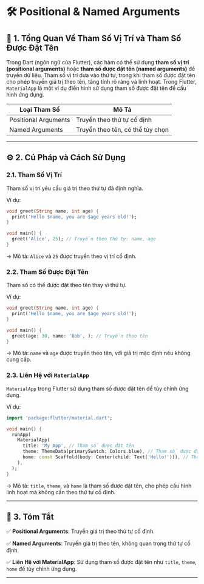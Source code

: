 # 🛠️ Positional & Named Arguments

## 📝 1. Tổng Quan Về Tham Số Vị Trí và Tham Số Được Đặt Tên

Trong Dart (ngôn ngữ của Flutter), các hàm có thể sử dụng **tham số vị trí (positional arguments)** hoặc **tham số được đặt tên (named arguments)** để truyền dữ liệu. Tham số vị trí dựa vào thứ tự, trong khi tham số được đặt tên cho phép truyền giá trị theo tên, tăng tính rõ ràng và linh hoạt. Trong Flutter, `MaterialApp` là một ví dụ điển hình sử dụng tham số được đặt tên để cấu hình ứng dụng.

| **Loại Tham Số**    | **Mô Tả**                                  |
|----------------------|--------------------------------------------|
| Positional Arguments | Truyền theo thứ tự cố định                 |
| Named Arguments      | Truyền theo tên, có thể tùy chọn           |

---

## ⚙️ 2. Cú Pháp và Cách Sử Dụng

### 2.1. Tham Số Vị Trí

Tham số vị trí yêu cầu giá trị theo thứ tự đã định nghĩa.

Ví dụ:
```dart
void greet(String name, int age) {
  print('Hello $name, you are $age years old!');
}

void main() {
  greet('Alice', 25); // Truyền theo thứ tự: name, age
}
```

-> Mô tả: `Alice` và `25` được truyền theo vị trí cố định.

### 2.2. Tham Số Được Đặt Tên

Tham số có thể được đặt theo tên thay vì thứ tự.

Ví dụ:

```dart
void greet(String name, int age) {
  print('Hello $name, you are $age years old!');
}

void main() {
  greet(age: 30, name: 'Bob', ); // Truyền theo tên
}
```

-> Mô tả: `name` và `age` được truyền theo tên, với giá trị mặc định nếu không cung cấp.

### 2.3. Liên Hệ với `MaterialApp`

`MaterialApp` trong Flutter sử dụng tham số được đặt tên để tùy chỉnh ứng dụng.

Ví dụ:

```dart
import 'package:flutter/material.dart';

void main() {
  runApp(
    MaterialApp(
      title: 'My App', // Tham số được đặt tên
      theme: ThemeData(primarySwatch: Colors.blue), // Tham số được đặt tên
      home: const Scaffold(body: Center(child: Text('Hello!'))), // Tham số được đặt tên
    ),
  );
}
```

-> Mô tả: `title`, `theme`, và `home` là tham số được đặt tên, cho phép cấu hình linh hoạt mà không cần theo thứ tự cố định.

---

## 📌 3. Tóm Tắt

✅ **Positional Arguments**: Truyền giá trị theo thứ tự cố định.

✅ **Named Arguments**: Truyền giá trị theo tên, không quan trọng thứ tự cố định.

✅ **Liên Hệ với MaterialApp**: Sử dụng tham số được đặt tên như `title`, `theme`, `home` để tùy chỉnh ứng dụng.

---